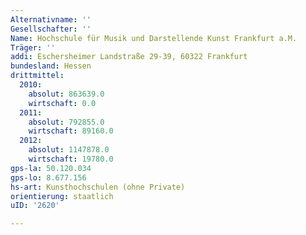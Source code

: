 ```yaml
---
Alternativname: ''
Gesellschafter: ''
Name: Hochschule für Musik und Darstellende Kunst Frankfurt a.M.
Träger: ''
addi: Eschersheimer Landstraße 29-39, 60322 Frankfurt
bundesland: Hessen
drittmittel:
  2010:
    absolut: 863639.0
    wirtschaft: 0.0
  2011:
    absolut: 792855.0
    wirtschaft: 89160.0
  2012:
    absolut: 1147878.0
    wirtschaft: 19780.0
gps-la: 50.120.034
gps-lo: 8.677.156
hs-art: Kunsthochschulen (ohne Private)
orientierung: staatlich
uID: '2620'

---
```


